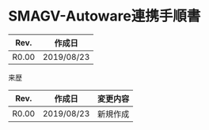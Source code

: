 # SMAGV-Autoware連携手順書



| Rev.  | 作成日     |
| ----- | ---------- |
| R0.00 | 2019/08/23 |



来歴

| Rev.  | 作成日     | 変更内容 |
| ----- | ---------- | -------- |
| R0.00 | 2019/08/23 | 新規作成 |

